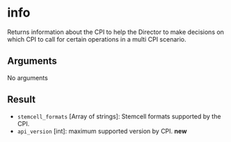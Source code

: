 # info

Returns information about the CPI to help the Director to make decisions on which CPI to call for certain operations in a multi CPI scenario.


## Arguments

No arguments


## Result

 * `stemcell_formats` [Array of strings]: Stemcell formats supported by the CPI.
 * `api_version` [int]: maximum supported version by CPI. **new**
